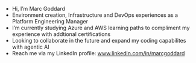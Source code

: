 - Hi, I’m Marc Goddard
- Environment creation, Infrastructure and DevOps experiences as a Platform Engineering Manager
- I’m currently studying Azure and AWS learning paths to compliment my experience with addtional certifications
- Looking to collaborate in the future and expand my coding capabilites with agentic AI
- Reach me via my LinkedIn profile: www.linkedin.com/in/marcgoddard
